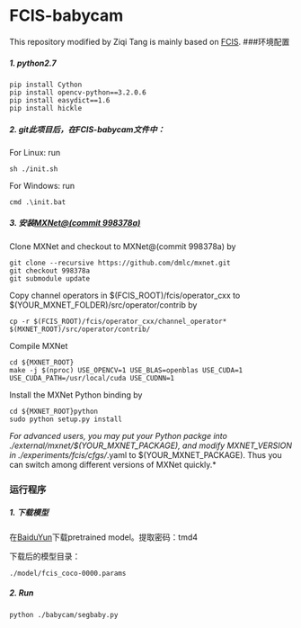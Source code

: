 # FCIS-babycam
This repository modified by Ziqi Tang is mainly based on [FCIS](https://github.com/msracver/FCIS).
###环境配置
##### 1. python***2.7***

	pip install Cython
	pip install opencv-python==3.2.0.6
	pip install easydict==1.6
	pip install hickle
	
##### 2. git此项目后，在FCIS-babycam文件中：

For Linux: run 
	
	sh ./init.sh
	
For Windows: run

	cmd .\init.bat
##### 3. 安装[MXNet@(commit 998378a)](https://github.com/apache/incubator-mxnet/tree/998378a)

Clone MXNet and checkout to MXNet@(commit 998378a) by
	
	git clone --recursive https://github.com/dmlc/mxnet.git
	git checkout 998378a
	git submodule update
	
 Copy channel operators in $(FCIS_ROOT)/fcis/operator_cxx to $(YOUR_MXNET_FOLDER)/src/operator/contrib by
 	
 	cp -r $(FCIS_ROOT)/fcis/operator_cxx/channel_operator* $(MXNET_ROOT)/src/operator/contrib/

Compile MXNet

	cd ${MXNET_ROOT}
	make -j $(nproc) USE_OPENCV=1 USE_BLAS=openblas USE_CUDA=1 USE_CUDA_PATH=/usr/local/cuda USE_CUDNN=1
	
Install the MXNet Python binding by

	cd ${MXNET_ROOT}python
	sudo python setup.py install
	
*For advanced users, you may put your Python packge into ./external/mxnet/$(YOUR_MXNET_PACKAGE), and modify MXNET_VERSION in ./experiments/fcis/cfgs/*.yaml to $(YOUR_MXNET_PACKAGE). Thus you can switch among different versions of MXNet quickly.*

### 运行程序
##### 1. 下载模型
 在[BaiduYun](https://pan.baidu.com/s/1geOHioV)下载pretrained model。提取密码：tmd4

下载后的模型目录：

	./model/fcis_coco-0000.params

##### 2. Run
	python ./babycam/segbaby.py
